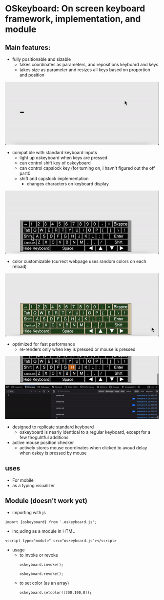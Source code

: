 # OSkeyboard: On screen keyboard framework, implementation, and module

## Main features:
  - fully positionable and sizable
    - takes coordinates as parameters, and repositions keyboard and keys
    - takes size as parameter and resizes all keys based on proportion and position
   
   ![](media/keyboard_enlarging.gif)
   
  - compatible with standard keyboard inputs
    - light up oskeyboard when keys are pressed
    - can control shift key of oskeyboard
    - can control capslock key (for turning on, i havn't figured out the off part0
    - shift and capslock implementation
      - changes characters on keyboard display

  ![](media/keyboard_link.gif)

  - color customizable (currect webpage uses random colors on each reload)

  ![](media/customizable_color.gif)
  
  - optimized for fast performance
    - re-renders only when key is pressed or mouse is pressed

  ![](media/optimized_render.gif)

  - designed to replicate standard keyboard
    - oskeyboard is nearly identical to a regular keyboard, except for a few thoguhtful additions
  - active mouse position checker
    - actively stores mouse coordinates when clicked to avoud delay when oskey is pressed by mouse

## uses
  - For mobile
  - as a typing visualizer

## Module (doesn't work yet)
  - importing with js
  ```` '
  import {oskeyboard} from '.oskeyboard.js';
  ````
  - inc;uding as a module in HTML
  
  ````
  <script type="module" src="oskeyboard.js"></script>
  ````
  
  - usage
    - to invoke or revoke
      ````
      oskeyboard.invoke();
      ````
      ````
      oskeyboard.revoke();
      ````
    - to set color (as an array)
      ````
      oskeyboard.setcolor([200,100,0]);
      ````

    
